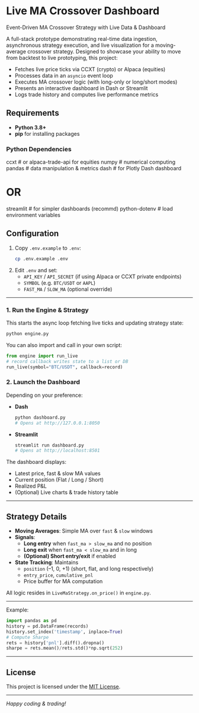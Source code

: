# Live MA Crossover Dashboard

Event-Driven MA Crossover Strategy with Live Data & Dashboard

A full-stack prototype demonstrating real-time data ingestion, asynchronous strategy execution, and live visualization for a moving-average crossover strategy. Designed to showcase your ability to move from backtest to live prototyping, this project:

- Fetches live price ticks via CCXT (crypto) or Alpaca (equities)
- Processes data in an `asyncio` event loop
- Executes MA crossover logic (with long-only or long/short modes)
- Presents an interactive dashboard in Dash or Streamlit
- Logs trade history and computes live performance metrics


## Requirements
- **Python 3.8+**
- **pip** for installing packages

### Python Dependencies
ccxt                 # or alpaca-trade-api for equities
numpy                # numerical computing
pandas               # data manipulation & metrics
dash                 # for Plotly Dash dashboard
# OR
streamlit            # for simpler dashboards (recommd)
python-dotenv        # load environment variables


## Configuration
1. Copy `.env.example` to `.env`:
   ```bash
   cp .env.example .env
   ```
2. Edit `.env` and set:
   - `API_KEY` / `API_SECRET` (if using Alpaca or CCXT private endpoints)
   - `SYMBOL` (e.g. `BTC/USDT` or `AAPL`)
   - `FAST_MA` / `SLOW_MA` (optional override)

---


### 1. Run the Engine & Strategy
This starts the async loop fetching live ticks and updating strategy state:

```bash
python engine.py
```

You can also import and call in your own script:

```python
from engine import run_live
# record callback writes state to a list or DB
run_live(symbol="BTC/USDT", callback=record)
```

### 2. Launch the Dashboard
Depending on your preference:

- **Dash**
  ```bash
  python dashboard.py
  # Opens at http://127.0.0.1:8050
  ```
- **Streamlit**
  ```bash
  streamlit run dashboard.py
  # Opens at http://localhost:8501
  ```

The dashboard displays:
- Latest price, fast & slow MA values
- Current position (Flat / Long / Short)
- Realized P&L
- (Optional) Live charts & trade history table

---

## Strategy Details
- **Moving Averages**: Simple MA over `fast` & `slow` windows
- **Signals**:
  - **Long entry** when `fast_ma > slow_ma` and no position
  - **Long exit** when `fast_ma < slow_ma` and in long
  - **(Optional) Short entry/exit** if enabled
- **State Tracking**: Maintains
  - `position` (–1, 0, +1) (short, flat, and long respectively)
  - `entry_price`, `cumulative_pnl`
  - Price buffer for MA computation

All logic resides in `LiveMaStrategy.on_price()` in `engine.py`.

---

Example:
```python
import pandas as pd
history = pd.DataFrame(records)
history.set_index('timestamp', inplace=True)
# Compute Sharpe
rets = history['pnl'].diff().dropna()
sharpe = rets.mean()/rets.std()*np.sqrt(252)
```

---

## License
This project is licensed under the [MIT License](LICENSE).

---

*Happy coding & trading!*

